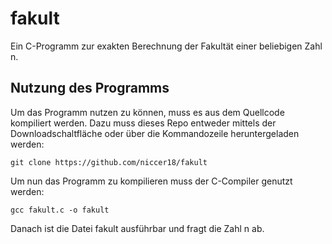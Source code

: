 # fakult
Ein C-Programm zur exakten Berechnung der Fakultät einer beliebigen Zahl n.

## Nutzung des Programms

Um das Programm nutzen zu können, muss es aus dem Quellcode kompiliert werden. Dazu muss dieses Repo entweder mittels der Downloadschaltfläche oder über die Kommandozeile heruntergeladen werden:

`git clone https://github.com/niccer18/fakult`

Um nun das Programm zu kompilieren muss der C-Compiler genutzt werden:

`gcc fakult.c -o fakult`

Danach ist die Datei fakult ausführbar und fragt die Zahl n ab.